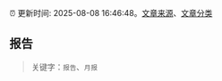 :alarm_clock: 更新时间: 2025-08-08 16:46:48。[文章来源](/README.md)、[文章分类](/TAGS.md)

## 报告


> 关键字：`报告`、`月报`




